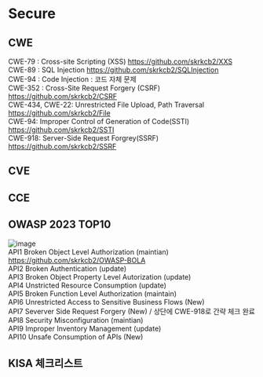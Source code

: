 # Secure 
## CWE
CWE-79 : Cross-site Scripting (XSS)
https://github.com/skrkcb2/XXS  
CWE-89 : SQL Injection https://github.com/skrkcb2/SQLInjection  
CWE-94 : Code Injection : 코드 자체 문제  
CWE-352 : Cross-Site Request Forgery (CSRF) https://github.com/skrkcb2/CSRF  
CWE-434, CWE-22: Unrestricted File Upload, Path Traversal https://github.com/skrkcb2/File  
CWE-94: Improper Control of Generation of Code(SSTI) https://github.com/skrkcb2/SSTI  
CWE-918: Server-Side Request Forgrey(SSRF) https://github.com/skrkcb2/SSRF  
## CVE  
## CCE  
## OWASP 2023 TOP10
![image](https://github.com/user-attachments/assets/33f97349-549e-4826-8320-dbd6b67209bd)  
API1 Broken Object Level Authorization (maintian) https://github.com/skrkcb2/OWASP-BOLA    
API2 Broken Authentication (update)  
API3 Broken Object Property Level Autorization (update)  
API4 Unstricted Resource Consumption (update)  
API5 Broken Function Level Authorization (maintain)  
API6 Unrestricted Access to Sensitive Business Flows (New)  
API7 Severver Side Request Forgery (New) / 상단에 CWE-918로 간략 체크 완료  
API8 Security Misconfiguration (maintian)  
API9 Improper Inventory Management (update)  
API10 Unsafe Consumption of APIs (New)  
## KISA 체크리스트  

